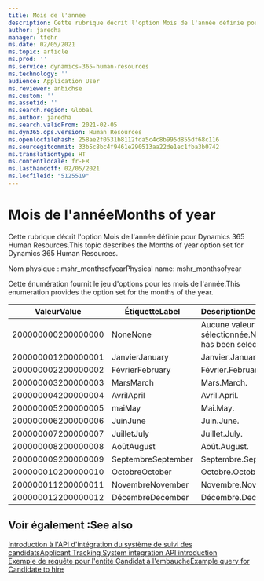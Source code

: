 ```yaml
---
title: Mois de l'année
description: Cette rubrique décrit l'option Mois de l'année définie pour Dynamics 365 Human Resources.
author: jaredha
manager: tfehr
ms.date: 02/05/2021
ms.topic: article
ms.prod: ''
ms.service: dynamics-365-human-resources
ms.technology: ''
audience: Application User
ms.reviewer: anbichse
ms.custom: ''
ms.assetid: ''
ms.search.region: Global
ms.author: jaredha
ms.search.validFrom: 2021-02-05
ms.dyn365.ops.version: Human Resources
ms.openlocfilehash: 258ae2f0531b8112fda5c4c8b995d855df68c116
ms.sourcegitcommit: 33b5c8bc4f9461e290513aa22de1ec1fba3b0742
ms.translationtype: HT
ms.contentlocale: fr-FR
ms.lasthandoff: 02/05/2021
ms.locfileid: "5125519"
---
```

# <a name="months-of-year"></a><span data-ttu-id="5b6b0-103">Mois de l'année</span><span class="sxs-lookup"><span data-stu-id="5b6b0-103">Months of year</span></span>

<span data-ttu-id="5b6b0-104">Cette rubrique décrit l'option Mois de l'année définie pour Dynamics 365 Human Resources.</span><span class="sxs-lookup"><span data-stu-id="5b6b0-104">This topic describes the Months of year option set for Dynamics 365 Human Resources.</span></span>

<span data-ttu-id="5b6b0-105">Nom physique : mshr_monthsofyear</span><span class="sxs-lookup"><span data-stu-id="5b6b0-105">Physical name: mshr_monthsofyear</span></span>

<span data-ttu-id="5b6b0-106">Cette énumération fournit le jeu d'options pour les mois de l'année.</span><span class="sxs-lookup"><span data-stu-id="5b6b0-106">This enumeration provides the option set for the months of the year.</span></span>

| <span data-ttu-id="5b6b0-107">Valeur</span><span class="sxs-lookup"><span data-stu-id="5b6b0-107">Value</span></span> | <span data-ttu-id="5b6b0-108">Étiquette</span><span class="sxs-lookup"><span data-stu-id="5b6b0-108">Label</span></span> | <span data-ttu-id="5b6b0-109">Description</span><span class="sxs-lookup"><span data-stu-id="5b6b0-109">Description</span></span> |
| --- | --- | --- |
| <span data-ttu-id="5b6b0-110">200000000</span><span class="sxs-lookup"><span data-stu-id="5b6b0-110">200000000</span></span> | <span data-ttu-id="5b6b0-111">None</span><span class="sxs-lookup"><span data-stu-id="5b6b0-111">None</span></span> | <span data-ttu-id="5b6b0-112">Aucune valeur n'a été sélectionnée.</span><span class="sxs-lookup"><span data-stu-id="5b6b0-112">No value has been selected.</span></span> |
| <span data-ttu-id="5b6b0-113">200000001</span><span class="sxs-lookup"><span data-stu-id="5b6b0-113">200000001</span></span> | <span data-ttu-id="5b6b0-114">Janvier</span><span class="sxs-lookup"><span data-stu-id="5b6b0-114">January</span></span> | <span data-ttu-id="5b6b0-115">Janvier.</span><span class="sxs-lookup"><span data-stu-id="5b6b0-115">January.</span></span> |
| <span data-ttu-id="5b6b0-116">200000002</span><span class="sxs-lookup"><span data-stu-id="5b6b0-116">200000002</span></span> | <span data-ttu-id="5b6b0-117">Février</span><span class="sxs-lookup"><span data-stu-id="5b6b0-117">February</span></span> | <span data-ttu-id="5b6b0-118">Février.</span><span class="sxs-lookup"><span data-stu-id="5b6b0-118">February.</span></span> |
| <span data-ttu-id="5b6b0-119">200000003</span><span class="sxs-lookup"><span data-stu-id="5b6b0-119">200000003</span></span> | <span data-ttu-id="5b6b0-120">Mars</span><span class="sxs-lookup"><span data-stu-id="5b6b0-120">March</span></span> | <span data-ttu-id="5b6b0-121">Mars.</span><span class="sxs-lookup"><span data-stu-id="5b6b0-121">March.</span></span> |
| <span data-ttu-id="5b6b0-122">200000004</span><span class="sxs-lookup"><span data-stu-id="5b6b0-122">200000004</span></span> | <span data-ttu-id="5b6b0-123">Avril</span><span class="sxs-lookup"><span data-stu-id="5b6b0-123">April</span></span> | <span data-ttu-id="5b6b0-124">Avril.</span><span class="sxs-lookup"><span data-stu-id="5b6b0-124">April.</span></span> |
| <span data-ttu-id="5b6b0-125">200000005</span><span class="sxs-lookup"><span data-stu-id="5b6b0-125">200000005</span></span> | <span data-ttu-id="5b6b0-126">mai</span><span class="sxs-lookup"><span data-stu-id="5b6b0-126">May</span></span> | <span data-ttu-id="5b6b0-127">Mai.</span><span class="sxs-lookup"><span data-stu-id="5b6b0-127">May.</span></span> |
| <span data-ttu-id="5b6b0-128">200000006</span><span class="sxs-lookup"><span data-stu-id="5b6b0-128">200000006</span></span> | <span data-ttu-id="5b6b0-129">Juin</span><span class="sxs-lookup"><span data-stu-id="5b6b0-129">June</span></span> | <span data-ttu-id="5b6b0-130">Juin.</span><span class="sxs-lookup"><span data-stu-id="5b6b0-130">June.</span></span> |
| <span data-ttu-id="5b6b0-131">200000007</span><span class="sxs-lookup"><span data-stu-id="5b6b0-131">200000007</span></span> | <span data-ttu-id="5b6b0-132">Juillet</span><span class="sxs-lookup"><span data-stu-id="5b6b0-132">July</span></span> | <span data-ttu-id="5b6b0-133">Juillet.</span><span class="sxs-lookup"><span data-stu-id="5b6b0-133">July.</span></span> |
| <span data-ttu-id="5b6b0-134">200000008</span><span class="sxs-lookup"><span data-stu-id="5b6b0-134">200000008</span></span> | <span data-ttu-id="5b6b0-135">Août</span><span class="sxs-lookup"><span data-stu-id="5b6b0-135">August</span></span> | <span data-ttu-id="5b6b0-136">Août.</span><span class="sxs-lookup"><span data-stu-id="5b6b0-136">August.</span></span> |
| <span data-ttu-id="5b6b0-137">200000009</span><span class="sxs-lookup"><span data-stu-id="5b6b0-137">200000009</span></span> | <span data-ttu-id="5b6b0-138">Septembre</span><span class="sxs-lookup"><span data-stu-id="5b6b0-138">September</span></span> | <span data-ttu-id="5b6b0-139">Septembre.</span><span class="sxs-lookup"><span data-stu-id="5b6b0-139">September.</span></span> |
| <span data-ttu-id="5b6b0-140">200000010</span><span class="sxs-lookup"><span data-stu-id="5b6b0-140">200000010</span></span> | <span data-ttu-id="5b6b0-141">Octobre</span><span class="sxs-lookup"><span data-stu-id="5b6b0-141">October</span></span> | <span data-ttu-id="5b6b0-142">Octobre.</span><span class="sxs-lookup"><span data-stu-id="5b6b0-142">October.</span></span> |
| <span data-ttu-id="5b6b0-143">200000011</span><span class="sxs-lookup"><span data-stu-id="5b6b0-143">200000011</span></span> | <span data-ttu-id="5b6b0-144">Novembre</span><span class="sxs-lookup"><span data-stu-id="5b6b0-144">November</span></span> | <span data-ttu-id="5b6b0-145">Novembre.</span><span class="sxs-lookup"><span data-stu-id="5b6b0-145">November.</span></span> |
| <span data-ttu-id="5b6b0-146">200000012</span><span class="sxs-lookup"><span data-stu-id="5b6b0-146">200000012</span></span> | <span data-ttu-id="5b6b0-147">Décembre</span><span class="sxs-lookup"><span data-stu-id="5b6b0-147">December</span></span> | <span data-ttu-id="5b6b0-148">Décembre.</span><span class="sxs-lookup"><span data-stu-id="5b6b0-148">December.</span></span> |

## <a name="see-also"></a><span data-ttu-id="5b6b0-149">Voir également :</span><span class="sxs-lookup"><span data-stu-id="5b6b0-149">See also</span></span>

[<span data-ttu-id="5b6b0-150">Introduction à l'API d'intégration du système de suivi des candidats</span><span class="sxs-lookup"><span data-stu-id="5b6b0-150">Applicant Tracking System integration API introduction</span></span>](hr-admin-integration-ats-api-introduction.md)<br>
[<span data-ttu-id="5b6b0-151">Exemple de requête pour l'entité Candidat à l'embauche</span><span class="sxs-lookup"><span data-stu-id="5b6b0-151">Example query for Candidate to hire</span></span>](hr-admin-integration-ats-api-candidate-to-hire-example-query.md)
